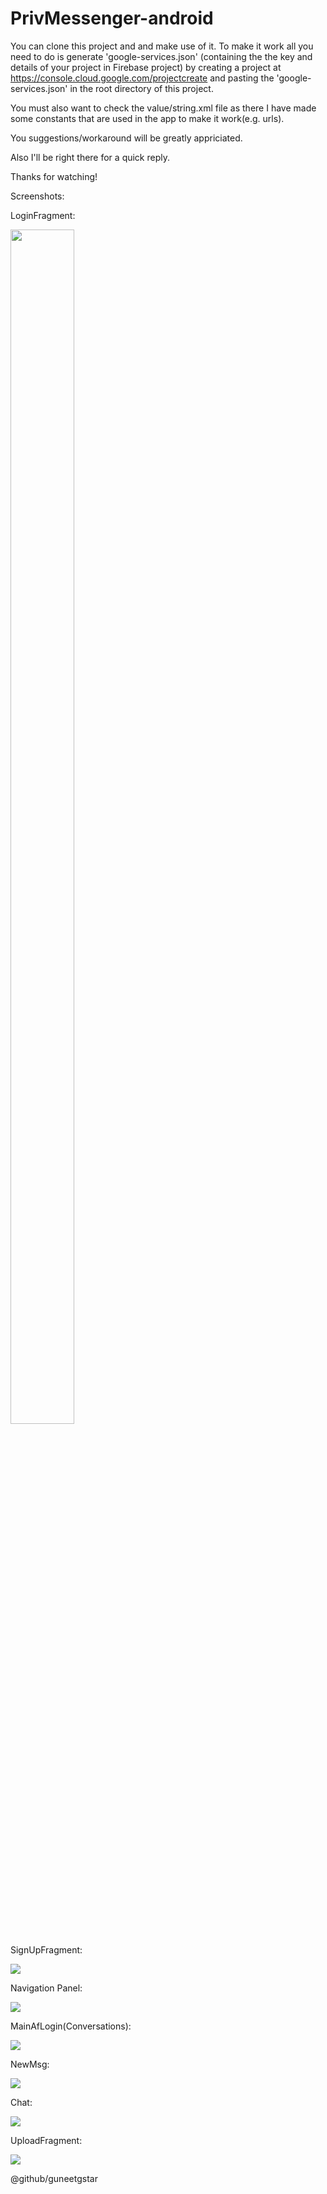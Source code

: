# PrivMessenger-android
You can clone this project and and make use of it. To make it work all you need to do is generate 'google-services.json' (containing the the key and details of your project in Firebase project)
by creating a project at https://console.cloud.google.com/projectcreate and pasting the 'google-services.json' in the root directory of this project.

You must also want to check the value/string.xml file as there I have made some constants that are used in the app to make it work(e.g. urls).

You suggestions/workaround will be greatly appriciated.

Also I'll be right there for a quick reply.

Thanks for watching!

Screenshots:


LoginFragment:

<img src="screenshots/Screenshot_20180730-164113.png" align="center" height="70%" width="45%" />


SignUpFragment:

![](screenshots/Screenshot_20180730-164122.png)


Navigation Panel:

![](screenshots/Screenshot_20180730-140657.png)


MainAfLogin(Conversations):

![](screenshots/Screenshot_20180730-140648.png)


NewMsg:

![](screenshots/Screenshot_20180730-140752.png)


Chat:

![](screenshots/Screenshot_20180330-220850.png)


UploadFragment:

![](screenshots/Copy%20of%20Screenshot_20180730-140708.png)


@github/guneetgstar
